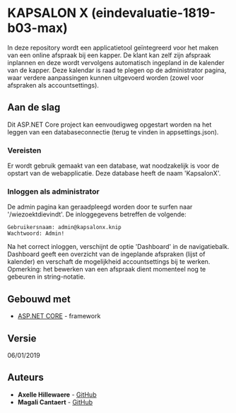 # KAPSALON X (eindevaluatie-1819-b03-max)

In deze repository wordt een applicatietool geïntegreerd voor het maken van een online afspraak bij een kapper. De klant kan zelf zijn afspraak inplannen en deze wordt vervolgens automatisch ingepland in de kalender van de kapper. Deze kalendar is raad te plegen op de administrator pagina, waar verdere aanpassingen kunnen uitgevoerd worden (zowel voor afspraken als accountsettings).

## Aan de slag
Dit ASP.NET Core project kan eenvoudigweg opgestart worden na het leggen van een databaseconnectie (terug te vinden in appsettings.json).

### Vereisten
Er wordt gebruik gemaakt van een database, wat noodzakelijk is voor de opstart van de webapplicatie. Deze database heeft de naam 'KapsalonX'.

### Inloggen als administrator
De admin pagina kan geraadpleegd worden door te surfen naar '/wiezoektdievindt'. De inloggegevens betreffen de volgende:
```
Gebruikersnaam: admin@kapsalonx.knip
Wachtwoord: Admin!
```
Na het correct inloggen, verschijnt de optie 'Dashboard' in de navigatiebalk. Dashboard geeft een overzicht van de ingeplande afspraken (lijst of kalender) en verschaft de mogelijkheid accountsettings bij te werken.
Opmerking: het bewerken van een afspraak dient momenteel nog te gebeuren in string-notatie.

## Gebouwd met
* [ASP.NET CORE](https://www.asp.net/core/overview/aspnet-vnext) - framework

## Versie 
06/01/2019

## Auteurs
* **Axelle Hillewaere** - [GitHub](https://github.com/axellehillewaere)
* **Magali Cantaert** - [GitHub](https://github.com/magalicantaert)

